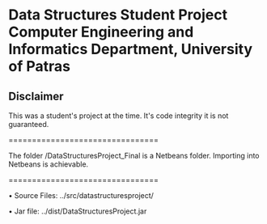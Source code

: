 Data Structures Student Project
Computer Engineering and Informatics Department, University of Patras
================================

Disclaimer
--------------------------
This was a student's project at the time. It's code integrity it is not guaranteed.

================================
 
The folder /DataStructuresProject_Final is a Netbeans folder. 
Importing into Netbeans is achievable.

================================

•	Source Files: ../src/datastructuresproject/

• 	Jar file: ../dist/DataStructuresProject.jar


